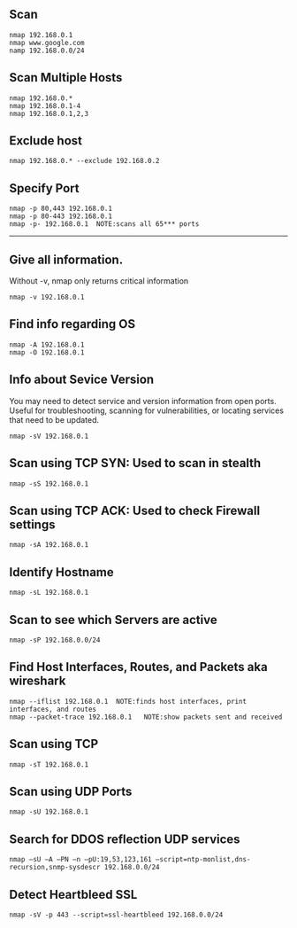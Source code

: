 ## Scan
```
nmap 192.168.0.1
nmap www.google.com
namp 192.168.0.0/24
```

## Scan Multiple Hosts
```
nmap 192.168.0.*
nmap 192.168.0.1-4
nmap 192.168.0.1,2,3
```

## Exclude host
```
nmap 192.168.0.* --exclude 192.168.0.2
```

## Specify Port
```
nmap -p 80,443 192.168.0.1
nmap -p 80-443 192.168.0.1
nmap -p- 192.168.0.1  NOTE:scans all 65*** ports
```
----------------------------------------------------------------------------------------------
## Give all information. 
Without -v, nmap only returns critical information
```
nmap -v 192.168.0.1 
```

## Find info regarding OS
```
nmap -A 192.168.0.1
nmap -O 192.168.0.1
```

## Info about Sevice Version
You may need to detect service and version information from open ports. 
Useful for troubleshooting, scanning for vulnerabilities, or locating services that need to be updated.
```
nmap -sV 192.168.0.1
```

## Scan using TCP SYN: Used to scan in stealth
```
nmap -sS 192.168.0.1
```
## Scan using TCP ACK: Used to check Firewall settings
```
nmap -sA 192.168.0.1
```

## Identify Hostname
```
nmap -sL 192.168.0.1
```
## Scan to see which Servers are active
```
nmap -sP 192.168.0.0/24
```

## Find Host Interfaces, Routes, and Packets aka wireshark
```
nmap --iflist 192.168.0.1  NOTE:finds host interfaces, print interfaces, and routes
nmap --packet-trace 192.168.0.1   NOTE:show packets sent and received
```

## Scan using TCP
```
nmap -sT 192.168.0.1
```

## Scan using UDP Ports
```
nmap -sU 192.168.0.1
```

## Search for DDOS reflection UDP services
```
nmap –sU –A –PN –n –pU:19,53,123,161 –script=ntp-monlist,dns-recursion,snmp-sysdescr 192.168.0.0/24
```

## Detect Heartbleed SSL
```
nmap -sV -p 443 --script=ssl-heartbleed 192.168.0.0/24
```
